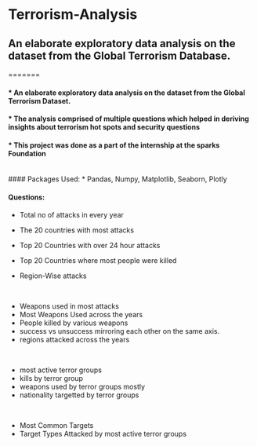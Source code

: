 # Terrorism-Analysis

## An elaborate exploratory data analysis on the dataset from the Global Terrorism Database.
=======
#### * An elaborate exploratory data analysis on the dataset from the Global Terrorism Dataset.
#### * The analysis comprised of multiple questions which helped in deriving insights about terrorism hot spots and security questions
#### * This project was done as a part of the internship at the sparks Foundation
<br/>
#### Packages Used:
* Pandas, Numpy, Matplotlib, Seaborn, Plotly

#### Questions:
* Total no of attacks in every year


* The 20 countries with most attacks
* Top 20 Countries with over 24 hour attacks
* Top 20 Countries where most people were killed
* Region-Wise attacks
<br/>

* Weapons used in most attacks
* Most Weapons Used across the years
* People killed by various weapons
* success vs unsuccess mirroring each other on the same axis.
* regions attacked across the years


<br/>

* most active terror groups
* kills by terror group
* weapons used by terror groups mostly
* nationality targetted by terror groups
<br/>

* Most Common Targets
* Target Types Attacked by most active terror groups

